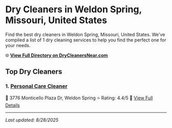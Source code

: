 # Dry Cleaners in Weldon Spring, Missouri, United States

Find the best dry cleaners in Weldon Spring, Missouri, United States. We've compiled a list of 1 dry cleaning services to help you find the perfect one for your needs.

🌐 **[View Full Directory on DryCleanersNear.com](https://drycleanersnear.com/city/US/Missouri/Weldon%20Spring)**

## Top Dry Cleaners

### 1. [Personal Care Cleaner](https://drycleanersnear.com/dryCleaner/686f1efd1cef475d4de83f96/personal-care-cleaner)
📍 3776 Monticello Plaza Dr, Weldon Spring
⭐ Rating: 4.4/5
🔗 [View Full Details](https://drycleanersnear.com/dryCleaner/686f1efd1cef475d4de83f96/personal-care-cleaner)


---

*Last updated: 8/28/2025*
